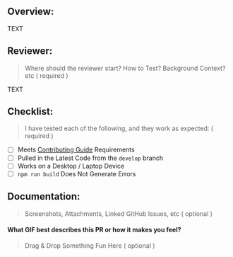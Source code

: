 Overview:
---

TEXT

Reviewer:
---

> Where should the reviewer start? How to Test? Background Context? etc ( required )

TEXT

Checklist:
---

> I have tested each of the following, and they work as expected: ( required )

- [ ] Meets [Contributing Guide](https://github.com/opensfcc/sfcc_developers_core/blob/develop/.github/CONTRIBUTING.md) Requirements
- [ ] Pulled in the Latest Code from the `develop` branch
- [ ] Works on a Desktop / Laptop Device
- [ ] `npm run build` Does Not Generate Errors

Documentation:
---

> Screenshots, Attachments, Linked GitHub Issues, etc ( optional )



#### What GIF best describes this PR or how it makes you feel?

> Drag & Drop Something Fun Here ( optional )
